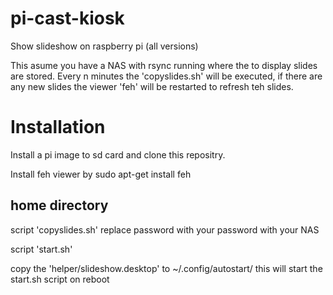 # pi-cast-kiosk
Show slideshow on raspberry pi (all versions)

This asume you have a NAS with rsync running where the to display slides are stored. Every n minutes the 'copyslides.sh' will be executed, if there are any new slides the viewer 'feh' will be restarted to refresh teh slides.

# Installation #
Install a pi image to sd card and clone this repositry. 

Install feh viewer by 
	sudo apt-get install feh

## home directory ##

script 'copyslides.sh'
replace password with your password with your NAS

script 'start.sh'


copy the 'helper/slideshow.desktop' to ~/.config/autostart/ this will start the start.sh script on reboot
